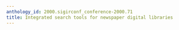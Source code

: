 ```yaml
---
anthology_id: 2000.sigirconf_conference-2000.71
title: Integrated search tools for newspaper digital libraries
---
```

